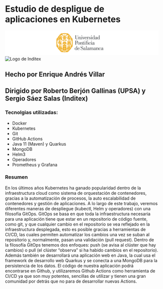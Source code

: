 # Estudio de despligue de aplicaciones en Kubernetes
![Escudo de la UPSA](./upsa-logo.png) 
![Logo de Inditex](https://upload.wikimedia.org/wikipedia/commons/thumb/3/35/Inditex_logo_black.svg/799px-Inditex_logo_black.svg.png)

## Hecho por Enrique Andrés Villar 
## Dirigido por Roberto Berjón Gallinas (UPSA) y Sergio Sáez Salas (Inditex)

### Tecnolgias utilizadas:
- Docker 
- Kubernetes
- Git
- GitHub Actions
- Java 11 (Maven) y Quarkus
- MongoDB
- Helm3
- Operadores
- Prometheus y Grafana

### Resumen
En los últimos años Kubernetes ha ganado popularidad dentro de la infraestructura cloud como sistema de orquestación de contenedores, gracias a la automatización de procesos, la auto escalabilidad de contenedores y gestión de aplicaciones. A lo largo de este trabajo, veremos diferentes maneras de despliegue (kubectl, Helm y operadores) con una filosofía GitOps.
GitOps se basa en que toda la infraestructura necesaria para una aplicación tiene que estar en un repositorio de código fuente, como git, y que cualquier cambio en el repositorio se vea reflejado en la infraestructura desplegada, esto es posible gracias a herramientas de CI/CD, las cuales permiten automatizar los cambios una vez se suban al repositorio y, normalmente, pasan una validación (pull request).
Dentro de la filosofía GitOps tenemos dos enfoques: push (se avisa al clúster que hay cambios) o pull (el clúster “observa” si ha habido cambios en el repositorio).
Además también se desarrollará una aplicación web en Java, la cual usa el framework de desarrollo web Quarkus y se conecta a una MongoDB para la persistencia de los datos. El código de nuestra aplicación podrá encontrarse en Github, y utilizaremos Github Actions como herramienta de CI/CD ya que son muy potentes, sencillas de utilizar y tienen una gran comunidad por detrás que no para de desarrollar nuevas Actions.